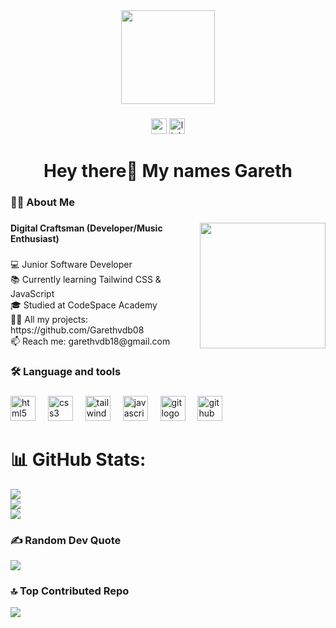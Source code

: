 <div align="center">
  <img height="150" src="https://media0.giphy.com/media/v1.Y2lkPTc5MGI3NjExaTBvaDVqcnJvcmY3eG5qZGxmdWN2c245Z2F3dGdsdWc4b2ZnbjFsYyZlcD12MV9pbnRlcm5hbF9naWZfYnlfaWQmY3Q9Zw/vi9q6kkhLiJVx3L8TO/giphy.gif"  />
</div>

###

<div align="center">
  <img src="https://img.shields.io/static/v1?message=Gmail&logo=gmail&label=&color=D14836&logoColor=white&labelColor=&style=for-the-badge" height="25" alt="gmail logo"  />
  <a href="https://www.linkedin.com/in/gareth-van-den-berg-7b8295221/" target="_blank">
    <img src="https://img.shields.io/static/v1?message=LinkedIn&logo=linkedin&label=&color=0077B5&logoColor=white&labelColor=&style=for-the-badge" height="25" alt="linkedin logo"  />
  </a>
</div>

###

<h1 align="center">Hey there👋 My names Gareth</h1>

###

<h3 align="left">👩‍💻  About Me</h3>

###

<img align="right" height="201" src="https://media1.giphy.com/media/v1.Y2lkPTc5MGI3NjExYjU1ZHJ6NXd1ZmRyZGluZ3MwNGY1YTE2ZmpzMXhqdWRzZzVtYWU0ZyZlcD12MV9pbnRlcm5hbF9naWZfYnlfaWQmY3Q9Zw/gH1jGsCnQBiFHWMFzh/giphy.gif"  />

###

<strong align="right">Digital Craftsman (Developer/Music Enthusiast)</strong>
###

<p align="left">💻 Junior Software Developer<br>📚 Currently learning Tailwind CSS & JavaScript<br>🎓 Studied at CodeSpace Academy<br>👨‍💻 All my projects: https://github.com/Garethvdb08<br>📫 Reach me: garethvdb18@gmail.com</p>

###

<h3 align="left">🛠 Language and tools</h3>

###

<div align="left">
  <img src="https://skillicons.dev/icons?i=html" height="40" alt="html5 logo"  />
  <img width="12" />
  <img src="https://skillicons.dev/icons?i=css" height="40" alt="css3 logo"  />
  <img width="12" />
  <img src="https://skillicons.dev/icons?i=tailwind" height="40" alt="tailwindcss logo"  />
  <img width="12" />
  <img src="https://skillicons.dev/icons?i=js" height="40" alt="javascript logo"  />
  <img width="12" />
  <img src="https://skillicons.dev/icons?i=git" height="40" alt="git logo"  />
  <img width="12" />
  <img src="https://skillicons.dev/icons?i=github" height="40" alt="github logo"  />
</div>

###
# 📊 GitHub Stats:
![](https://github-readme-stats.vercel.app/api?username=garethvdb08&theme=dark&hide_border=false&include_all_commits=false&count_private=false)<br/>
![](https://nirzak-streak-stats.vercel.app/?user=garethvdb08&theme=dark&hide_border=false)<br/>
![](https://github-readme-stats.vercel.app/api/top-langs/?username=garethvdb08&theme=dark&hide_border=false&include_all_commits=false&count_private=false&layout=compact)

### ✍️ Random Dev Quote
![](https://quotes-github-readme.vercel.app/api?type=horizontal&theme=tokyonight)

### 🔝 Top Contributed Repo
![](https://github-contributor-stats.vercel.app/api?username=garethvdb08&limit=5&theme=nightowl&combine_all_yearly_contributions=true)

<!-- Proudly created with GPRM ( https://gprm.itsvg.in ) -->
